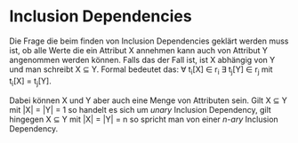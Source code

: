 # Inclusion Dependencies

Die Frage die beim finden von Inclusion Dependencies geklärt werden muss ist, ob alle Werte die ein Attribut X annehmen kann auch von Attribut Y angenommen werden können. Falls das der Fall ist, ist X abhängig von Y und man schreibt X ⊆ Y.
Formal bedeutet das: ∀ t<sub>i</sub>[X] ∈ r<sub>i</sub> ∃ t<sub>j</sub>[Y] ∈ r<sub>j</sub> mit t<sub>i</sub>[X] = t<sub>j</sub>[Y].

Dabei können X und Y aber auch eine Menge von Attributen sein.
Gilt X ⊆ Y mit |X| = |Y| = 1 so handelt es sich um *unary* Inclusion Dependency, gilt hingegen X ⊆ Y mit |X| = |Y| = n so spricht man von einer *n-ary* Inclusion Dependency.

